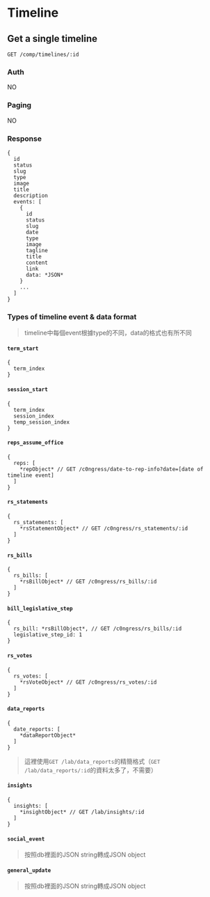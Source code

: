 # Timeline

## Get a single timeline
```
GET /comp/timelines/:id
```

### Auth
NO

### Paging
NO

### Response
```
{
  id
  status
  slug
  type
  image
  title
  description
  events: [
    {
      id
      status
      slug
      date
      type
      image
      tagline
      title
      content
      link
      data: *JSON*
    }
    ...
  ]
}
```

### Types of timeline event & data format
> timeline中每個event根據type的不同，data的格式也有所不同

#### `term_start`
```
{
  term_index
}
```

#### `session_start`
```
{
  term_index
  session_index
  temp_session_index
}
```

#### `reps_assume_office`
```
{
  reps: [
    *repObject* // GET /c0ngress/date-to-rep-info?date=[date of timeline event]
  ]
}
```

#### `rs_statements`
```
{
  rs_statements: [
    *rsStatementObject* // GET /c0ngress/rs_statements/:id
  ]
}
```

#### `rs_bills`
```
{
  rs_bills: [
    *rsBillObject* // GET /c0ngress/rs_bills/:id
  ]
}
```

#### `bill_legislative_step`
```
{
  rs_bill: *rsBillObject*, // GET /c0ngress/rs_bills/:id
  legislative_step_id: 1
}
```

#### `rs_votes`
```
{
  rs_votes: [
    *rsVoteObject* // GET /c0ngress/rs_votes/:id
  ]
}
```

#### `data_reports`
```
{
  date_reports: [
    *dataReportObject*
  ]
}
```

> 這裡使用`GET /lab/data_reports`的精簡格式（`GET /lab/data_reports/:id`的資料太多了，不需要）

#### `insights`
```
{
  insights: [
    *insightObject* // GET /lab/insights/:id
  ]
}
```
#### `social_event`
> 按照db裡面的JSON string轉成JSON object

#### `general_update`
> 按照db裡面的JSON string轉成JSON object

